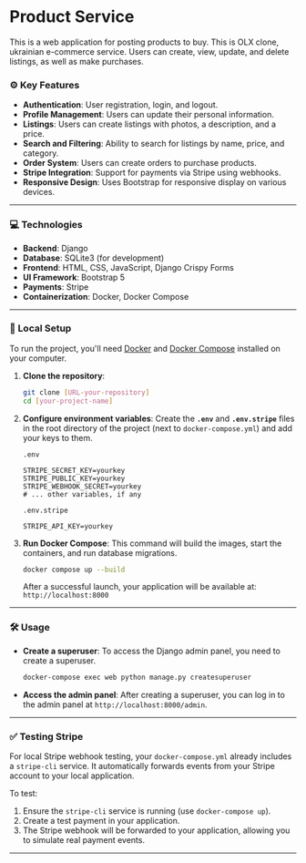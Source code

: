 # Product Service

This is a web application for posting products to buy. This is OLX clone, ukrainian e-commerce service. Users can create, view, update, and delete listings, as well as make purchases.

### ⚙️ Key Features

* **Authentication**: User registration, login, and logout.
* **Profile Management**: Users can update their personal information.
* **Listings**: Users can create listings with photos, a description, and a price.
* **Search and Filtering**: Ability to search for listings by name, price, and category.
* **Order System**: Users can create orders to purchase products.
* **Stripe Integration**: Support for payments via Stripe using webhooks.
* **Responsive Design**: Uses Bootstrap for responsive display on various devices.

---

### 💻 Technologies

* **Backend**: Django
* **Database**: SQLite3 (for development)
* **Frontend**: HTML, CSS, JavaScript, Django Crispy Forms
* **UI Framework**: Bootstrap 5
* **Payments**: Stripe
* **Containerization**: Docker, Docker Compose

---

### 🚀 Local Setup

To run the project, you'll need [Docker](https://www.docker.com/get-started/) and [Docker Compose](https://docs.docker.com/compose/install/) installed on your computer.

1.  **Clone the repository**:
    ```bash
    git clone [URL-your-repository]
    cd [your-project-name]
    ```

2.  **Configure environment variables**:
    Create the **`.env`** and **`.env.stripe`** files in the root directory of the project (next to `docker-compose.yml`) and add your keys to them.

    ` .env `
    ```env
    STRIPE_SECRET_KEY=yourkey
    STRIPE_PUBLIC_KEY=yourkey
    STRIPE_WEBHOOK_SECRET=yourkey
    # ... other variables, if any
    ```

    ` .env.stripe `
    ```env
    STRIPE_API_KEY=yourkey
    ```

3.  **Run Docker Compose**:
    This command will build the images, start the containers, and run database migrations.
    ```bash
    docker compose up --build
    ```

    After a successful launch, your application will be available at: `http://localhost:8000`

---

### 🛠️ Usage

* **Create a superuser**:
    To access the Django admin panel, you need to create a superuser.
    ```bash
    docker-compose exec web python manage.py createsuperuser
    ```

* **Access the admin panel**:
    After creating a superuser, you can log in to the admin panel at `http://localhost:8000/admin`.

---

### ✅ Testing Stripe

For local Stripe webhook testing, your `docker-compose.yml` already includes a `stripe-cli` service. It automatically forwards events from your Stripe account to your local application.

To test:
1.  Ensure the `stripe-cli` service is running (use `docker-compose up`).
2.  Create a test payment in your application.
3.  The Stripe webhook will be forwarded to your application, allowing you to simulate real payment events.

---